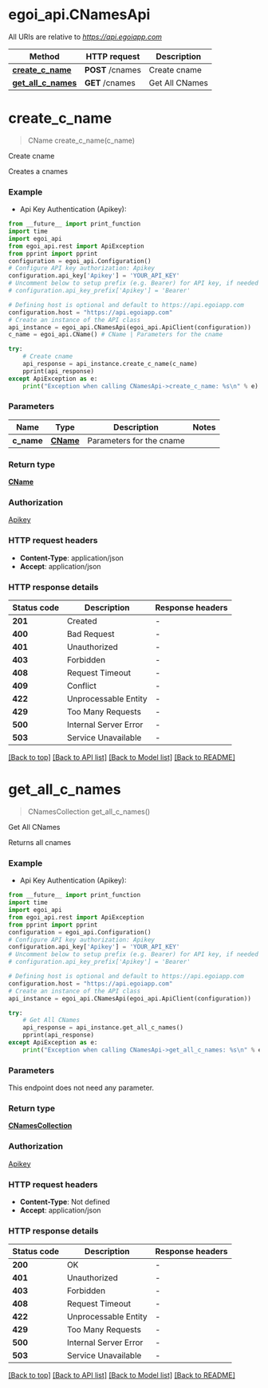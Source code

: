 # egoi_api.CNamesApi

All URIs are relative to *https://api.egoiapp.com*

Method | HTTP request | Description
------------- | ------------- | -------------
[**create_c_name**](CNamesApi.md#create_c_name) | **POST** /cnames | Create cname
[**get_all_c_names**](CNamesApi.md#get_all_c_names) | **GET** /cnames | Get All CNames


# **create_c_name**
> CName create_c_name(c_name)

Create cname

Creates a cnames

### Example

* Api Key Authentication (Apikey):
```python
from __future__ import print_function
import time
import egoi_api
from egoi_api.rest import ApiException
from pprint import pprint
configuration = egoi_api.Configuration()
# Configure API key authorization: Apikey
configuration.api_key['Apikey'] = 'YOUR_API_KEY'
# Uncomment below to setup prefix (e.g. Bearer) for API key, if needed
# configuration.api_key_prefix['Apikey'] = 'Bearer'

# Defining host is optional and default to https://api.egoiapp.com
configuration.host = "https://api.egoiapp.com"
# Create an instance of the API class
api_instance = egoi_api.CNamesApi(egoi_api.ApiClient(configuration))
c_name = egoi_api.CName() # CName | Parameters for the cname

try:
    # Create cname
    api_response = api_instance.create_c_name(c_name)
    pprint(api_response)
except ApiException as e:
    print("Exception when calling CNamesApi->create_c_name: %s\n" % e)
```

### Parameters

Name | Type | Description  | Notes
------------- | ------------- | ------------- | -------------
 **c_name** | [**CName**](CName.md)| Parameters for the cname | 

### Return type

[**CName**](CName.md)

### Authorization

[Apikey](../README.md#Apikey)

### HTTP request headers

 - **Content-Type**: application/json
 - **Accept**: application/json

### HTTP response details
| Status code | Description | Response headers |
|-------------|-------------|------------------|
**201** | Created |  -  |
**400** | Bad Request |  -  |
**401** | Unauthorized |  -  |
**403** | Forbidden |  -  |
**408** | Request Timeout |  -  |
**409** | Conflict |  -  |
**422** | Unprocessable Entity |  -  |
**429** | Too Many Requests |  -  |
**500** | Internal Server Error |  -  |
**503** | Service Unavailable |  -  |

[[Back to top]](#) [[Back to API list]](../README.md#documentation-for-api-endpoints) [[Back to Model list]](../README.md#documentation-for-models) [[Back to README]](../README.md)

# **get_all_c_names**
> CNamesCollection get_all_c_names()

Get All CNames

Returns all cnames

### Example

* Api Key Authentication (Apikey):
```python
from __future__ import print_function
import time
import egoi_api
from egoi_api.rest import ApiException
from pprint import pprint
configuration = egoi_api.Configuration()
# Configure API key authorization: Apikey
configuration.api_key['Apikey'] = 'YOUR_API_KEY'
# Uncomment below to setup prefix (e.g. Bearer) for API key, if needed
# configuration.api_key_prefix['Apikey'] = 'Bearer'

# Defining host is optional and default to https://api.egoiapp.com
configuration.host = "https://api.egoiapp.com"
# Create an instance of the API class
api_instance = egoi_api.CNamesApi(egoi_api.ApiClient(configuration))

try:
    # Get All CNames
    api_response = api_instance.get_all_c_names()
    pprint(api_response)
except ApiException as e:
    print("Exception when calling CNamesApi->get_all_c_names: %s\n" % e)
```

### Parameters
This endpoint does not need any parameter.

### Return type

[**CNamesCollection**](CNamesCollection.md)

### Authorization

[Apikey](../README.md#Apikey)

### HTTP request headers

 - **Content-Type**: Not defined
 - **Accept**: application/json

### HTTP response details
| Status code | Description | Response headers |
|-------------|-------------|------------------|
**200** | OK |  -  |
**401** | Unauthorized |  -  |
**403** | Forbidden |  -  |
**408** | Request Timeout |  -  |
**422** | Unprocessable Entity |  -  |
**429** | Too Many Requests |  -  |
**500** | Internal Server Error |  -  |
**503** | Service Unavailable |  -  |

[[Back to top]](#) [[Back to API list]](../README.md#documentation-for-api-endpoints) [[Back to Model list]](../README.md#documentation-for-models) [[Back to README]](../README.md)

